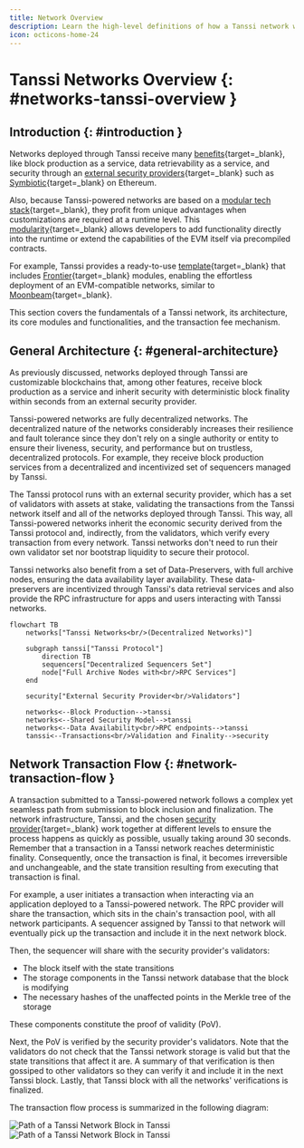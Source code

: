 ```yaml
---
title: Network Overview
description: Learn the high-level definitions of how a Tanssi network works, its architecture, and its block production as a service mechanism with deterministic finality.
icon: octicons-home-24
---
```


# Tanssi Networks Overview {: #networks-tanssi-overview }

## Introduction {: #introduction }

Networks deployed through Tanssi receive many [benefits](/learn/tanssi/overview/#what-tanssi-provides){target=\_blank}, like block production as a service, data retrievability as a service, and security through an [external security providers](/learn/tanssi/external-security-providers/){target=\_blank} such as [Symbiotic](https://symbiotic.fi/){target=\_blank} on Ethereum.

Also, because Tanssi-powered networks are based on a [modular tech stack](/learn/framework/){target=\_blank}, they profit from unique advantages when customizations are required at a runtime level. This [modularity](/learn/framework/modules/){target=\_blank} allows developers to add functionality directly into the runtime or extend the capabilities of the EVM itself via precompiled contracts.

For example, Tanssi provides a ready-to-use [template](/learn/networks/included-templates#baseline-evm-template){target=\_blank} that includes [Frontier](https://github.com/paritytech/frontier){target=\_blank} modules, enabling the effortless deployment of an EVM-compatible networks, similar to [Moonbeam](https://moonbeam.network){target=\_blank}.

This section covers the fundamentals of a Tanssi network, its architecture, its core modules and functionalities, and the transaction fee mechanism.

## General Architecture {: #general-architecture}

As previously discussed, networks deployed through Tanssi are customizable blockchains that, among other features, receive block production as a service and inherit security with deterministic block finality within seconds from an external security provider. 

Tanssi-powered networks are fully decentralized networks. The decentralized nature of the networks considerably increases their resilience and fault tolerance since they don't rely on a single authority or entity to ensure their liveness, security, and performance but on trustless, decentralized protocols. For example, they receive block production services from a decentralized and incentivized set of sequencers managed by Tanssi.

The Tanssi protocol runs with an external security provider, which has a set of validators with assets at stake, validating the transactions from the Tanssi network itself and all of the networks deployed through Tanssi. This way, all Tanssi-powered networks inherit the economic security derived from the Tanssi protocol and, indirectly, from the validators, which verify every transaction from every network. Tanssi networks don't need to run their own validator set nor bootstrap liquidity to secure their protocol.

Tanssi networks also benefit from a set of Data-Preservers, with full archive nodes, ensuring the data availability layer availability. These data-preservers are incentivized through Tanssi's data retrieval services and also provide the RPC infrastructure for apps and users interacting with Tanssi networks.

```mermaid
flowchart TB
    networks["Tanssi Networks<br/>(Decentralized Networks)"]

    subgraph tanssi["Tanssi Protocol"]
        direction TB
        sequencers["Decentralized Sequencers Set"]
        node["Full Archive Nodes with<br/>RPC Services"]
    end

    security["External Security Provider<br/>Validators"]
    
    networks<--Block Production-->tanssi
    networks<--Shared Security Model-->tanssi
    networks<--Data Availability<br/>RPC endpoints-->tanssi
    tanssi<--Transactions<br/>Validation and Finality-->security
```

## Network Transaction Flow {: #network-transaction-flow }

A transaction submitted to a Tanssi-powered network follows a complex yet seamless path from submission to block inclusion and finalization. The network infrastructure, Tanssi, and the chosen [security provider](/learn/tanssi/external-security-providers/){target=\_blank} work together at different levels to ensure the process happens as quickly as possible, usually taking around 30 seconds. Remember that a transaction in a Tanssi network reaches deterministic finality. Consequently, once the transaction is final, it becomes irreversible and unchangeable, and the state transition resulting from executing that transaction is final.

For example, a user initiates a transaction when interacting via an application deployed to a Tanssi-powered network. The RPC provider will share the transaction, which sits in the chain's transaction pool, with all network participants. A sequencer assigned by Tanssi to that network will eventually pick up the transaction and include it in the next network block.

Then, the sequencer will share with the security provider's validators:

- The block itself with the state transitions
- The storage components in the Tanssi network database that the block is modifying
- The necessary hashes of the unaffected points in the Merkle tree of the storage

These components constitute the proof of validity (PoV).

Next, the PoV is verified by the security provider's validators. Note that the validators do not check that the Tanssi network storage is valid but that the state transitions that affect it are. A summary of that verification is then gossiped to other validators so they can verify it and include it in the next Tanssi block. Lastly, that Tanssi block with all the networks' verifications is finalized.

The transaction flow process is summarized in the following diagram:

![Path of a Tanssi Network Block in Tanssi](/images/learn/networks/overview/dark-overview-1.webp#only-dark)
![Path of a Tanssi Network Block in Tanssi](/images/learn/networks/overview/light-overview-1.webp#only-light)

